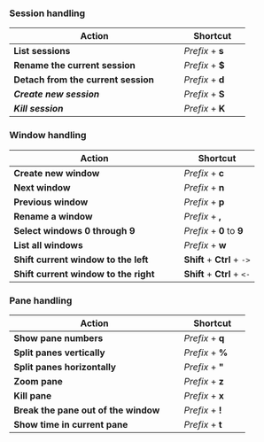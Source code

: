### Session handling
|&nbsp;&nbsp;&nbsp;&nbsp;&nbsp;&nbsp;&nbsp;&nbsp;&nbsp;&nbsp;&nbsp;&nbsp;&nbsp;&nbsp;&nbsp;&nbsp;&nbsp;&nbsp;&nbsp;&nbsp;&nbsp;&nbsp;&nbsp;&nbsp;&nbsp;&nbsp;&nbsp;&nbsp;Action&nbsp;&nbsp;&nbsp;&nbsp;&nbsp;&nbsp;&nbsp;&nbsp;&nbsp;&nbsp;&nbsp;&nbsp;&nbsp;&nbsp;&nbsp;&nbsp;&nbsp;&nbsp;&nbsp;&nbsp;&nbsp;&nbsp;&nbsp;&nbsp;&nbsp;&nbsp;&nbsp;&nbsp;|&nbsp;&nbsp;&nbsp;&nbsp;Shortcut&nbsp;&nbsp;&nbsp;&nbsp;|
|---|---|
|**List sessions**|*Prefix* + **s**|
|**Rename the current session**|*Prefix* + **$**|
|**Detach from the current session**|*Prefix* + **d**|
|***Create new session***|*Prefix* + **S**|
|***Kill session***|*Prefix* + **K**|

### Window handling
|&nbsp;&nbsp;&nbsp;&nbsp;&nbsp;&nbsp;&nbsp;&nbsp;&nbsp;&nbsp;&nbsp;&nbsp;&nbsp;&nbsp;&nbsp;&nbsp;&nbsp;&nbsp;&nbsp;&nbsp;&nbsp;&nbsp;&nbsp;&nbsp;&nbsp;&nbsp;&nbsp;&nbsp;Action&nbsp;&nbsp;&nbsp;&nbsp;&nbsp;&nbsp;&nbsp;&nbsp;&nbsp;&nbsp;&nbsp;&nbsp;&nbsp;&nbsp;&nbsp;&nbsp;&nbsp;&nbsp;&nbsp;&nbsp;&nbsp;&nbsp;&nbsp;&nbsp;&nbsp;&nbsp;&nbsp;&nbsp;|&nbsp;&nbsp;&nbsp;&nbsp;Shortcut&nbsp;&nbsp;&nbsp;&nbsp;|
|---|---|
|**Create new window**|*Prefix* + **c**|
|**Next window**|*Prefix* + **n**|
|**Previous window**|*Prefix* + **p**|
|**Rename a window**|*Prefix* + **,**|
|**Select windows 0 through 9**|*Prefix* + **0** to **9**|
|**List all windows**|*Prefix* + **w**|
|**Shift current window to the left**|**Shift** + **Ctrl** + `->`|
|**Shift current window to the right**|**Shift** + **Ctrl** + `<-`|

### Pane handling
|&nbsp;&nbsp;&nbsp;&nbsp;&nbsp;&nbsp;&nbsp;&nbsp;&nbsp;&nbsp;&nbsp;&nbsp;&nbsp;&nbsp;&nbsp;&nbsp;&nbsp;&nbsp;&nbsp;&nbsp;&nbsp;&nbsp;&nbsp;&nbsp;&nbsp;&nbsp;&nbsp;&nbsp;Action&nbsp;&nbsp;&nbsp;&nbsp;&nbsp;&nbsp;&nbsp;&nbsp;&nbsp;&nbsp;&nbsp;&nbsp;&nbsp;&nbsp;&nbsp;&nbsp;&nbsp;&nbsp;&nbsp;&nbsp;&nbsp;&nbsp;&nbsp;&nbsp;&nbsp;&nbsp;&nbsp;&nbsp;|&nbsp;&nbsp;&nbsp;&nbsp;Shortcut&nbsp;&nbsp;&nbsp;&nbsp;|
|---|---|
|**Show pane numbers**|*Prefix* + **q**|
|**Split panes vertically**|*Prefix* + **%**|
|**Split panes horizontally**|*Prefix* + **"**|
|**Zoom pane**|*Prefix* + **z**|
|**Kill pane**|*Prefix* + **x**|
|**Break the pane out of the window**|*Prefix* + **!**|
|**Show time in current pane**|*Prefix* + **t**|
